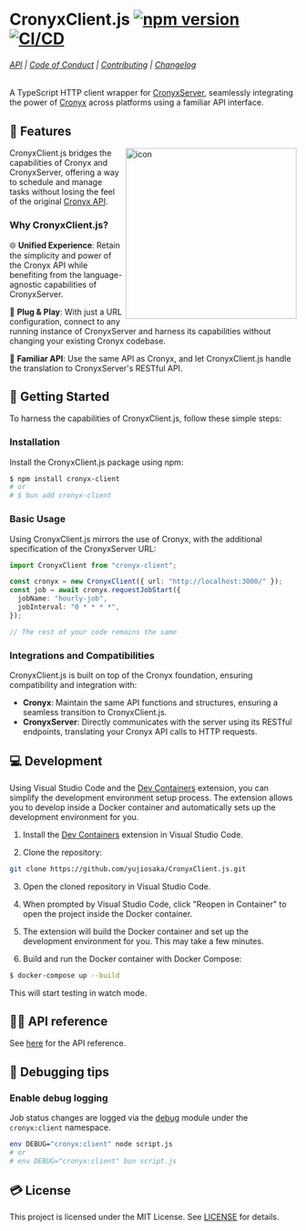 # CronyxClient.js [![npm version](https://badge.fury.io/js/cronyx-client.svg)](https://badge.fury.io/js/cronyx-client) [![CI/CD](https://github.com/yujiosaka/CronyxClient.js/actions/workflows/ci_cd.yml/badge.svg)](https://github.com/yujiosaka/CronyxClient.js/actions/workflows/ci_cd.yml)

###### [API](https://github.com/yujiosaka/CronyxClient.js/blob/main/docs/API.md) | [Code of Conduct](https://github.com/yujiosaka/CronyxClient.js/blob/main/docs/CODE_OF_CONDUCT.md) | [Contributing](https://github.com/yujiosaka/CronyxClient.js/blob/main/docs/CONTRIBUTING.md) | [Changelog](https://github.com/yujiosaka/CronyxClient.js/blob/main/docs/CHANGELOG.md)

A TypeScript HTTP client wrapper for [CronyxServer](https://github.com/yujiosaka/CronyxServer), seamlessly integrating the power of [Cronyx](https://github.com/yujiosaka/Cronyx) across platforms using a familiar API interface.

## 🌟 Features

<img src="https://github.com/yujiosaka/CronyxClient.js/assets/2261067/1dfc905b-9728-48d6-8b9f-8b47fd0fa749" alt="icon" width="300" align="right">

CronyxClient.js bridges the capabilities of Cronyx and CronyxServer, offering a way to schedule and manage tasks without losing the feel of the original [Cronyx API](https://github.com/yujiosaka/Cronyx/blob/main/docs/API.md).

### Why CronyxClient.js?

🌐 **Unified Experience**: Retain the simplicity and power of the Cronyx API while benefiting from the language-agnostic capabilities of CronyxServer.

🔌 **Plug & Play**: With just a URL configuration, connect to any running instance of CronyxServer and harness its capabilities without changing your existing Cronyx codebase.

🚀 **Familiar API**: Use the same API as Cronyx, and let CronyxClient.js handle the translation to CronyxServer's RESTful API.

## 🚀 Getting Started

To harness the capabilities of CronyxClient.js, follow these simple steps:

### Installation

Install the CronyxClient.js package using npm:

```sh
$ npm install cronyx-client
# or
# $ bun add cronyx-client
```

### Basic Usage

Using CronyxClient.js mirrors the use of Cronyx, with the additional specification of the CronyxServer URL:

```ts
import CronyxClient from "cronyx-client";

const cronyx = new CronyxClient({ url: "http://localhost:3000/" });
const job = await cronyx.requestJobStart({
  jobName: "hourly-job",
  jobInterval: "0 * * * *",
});

// The rest of your code remains the same
```

### Integrations and Compatibilities

CronyxClient.js is built on top of the Cronyx foundation, ensuring compatibility and integration with:

- **Cronyx**: Maintain the same API functions and structures, ensuring a seamless transition to CronyxClient.js.
- **CronyxServer**: Directly communicates with the server using its RESTful endpoints, translating your Cronyx API calls to HTTP requests.

## 💻 Development

Using Visual Studio Code and the [Dev Containers](https://marketplace.visualstudio.com/items?itemName=ms-vscode-remote.remote-containers) extension, you can simplify the development environment setup process. The extension allows you to develop inside a Docker container and automatically sets up the development environment for you.

1. Install the [Dev Containers](https://marketplace.visualstudio.com/items?itemName=ms-vscode-remote.remote-containers) extension in Visual Studio Code.

2. Clone the repository:

```sh
git clone https://github.com/yujiosaka/CronyxClient.js.git
```

3. Open the cloned repository in Visual Studio Code.

4. When prompted by Visual Studio Code, click "Reopen in Container" to open the project inside the Docker container.

5. The extension will build the Docker container and set up the development environment for you. This may take a few minutes.

6. Build and run the Docker container with Docker Compose:

```sh
$ docker-compose up --build
```

This will start testing in watch mode.

## 🧑‍💻️ API reference

See [here](https://github.com/yujiosaka/CronyxClient.js/blob/main/docs/API.md) for the API reference.

## 🐞 Debugging tips

### Enable debug logging

Job status changes are logged via the [debug](https://github.com/visionmedia/debug) module under the `cronyx:client` namespace.

```sh
env DEBUG="cronyx:client" node script.js
# or
# env DEBUG="cronyx:client" bun script.js
```

## 💳 License

This project is licensed under the MIT License. See [LICENSE](https://github.com/yujiosaka/Cronyx/blob/main/LICENSE) for details.
